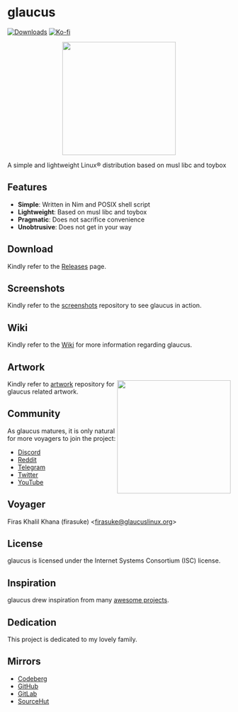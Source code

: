 # glaucus
[![Downloads](
https://img.shields.io/github/downloads/glaucuslinux/glaucus/total.svg)](
https://github.com/glaucuslinux/glaucus/releases)
[![Ko-fi](https://ko-fi.com/img/githubbutton_sm.svg)](
https://ko-fi.com/glaucuslinux)

<p align=center><img
src='https://github.com/glaucuslinux/artwork/raw/main/Andy Cuccaro/Logo/glaucus-logo-white-bg.png'
height=256 width=256></p>

A simple and lightweight Linux® distribution based on musl libc and toybox

## Features
- **Simple**: Written in Nim and POSIX shell script
- **Lightweight**: Based on musl libc and toybox
- **Pragmatic**: Does not sacrifice convenience
- **Unobtrusive**: Does not get in your way

## Download
Kindly refer to the [Releases](https://github.com/glaucuslinux/glaucus/releases)
page.

## Screenshots
Kindly refer to the [screenshots](https://github.com/glaucuslinux/screenshots)
repository to see glaucus in action.

## Wiki
Kindly refer to the [Wiki](https://wiki.glaucuslinux.org/) for more information
regarding glaucus.

## Artwork
<img
src='https://github.com/glaucuslinux/artwork/raw/main/Andy Cuccaro/Sketches/Tux-Puffy-glaucus.jpg'
align=right height=256 width=256>

Kindly refer to [artwork](https://github.com/glaucuslinux/artwork) repository
for glaucus related artwork.

## Community
As glaucus matures, it is only natural for more voyagers to join the project:

- [Discord](https://discord.gg/nDKNmNc)
- [Reddit](https://www.reddit.com/r/glaucus)
- [Telegram](https://t.me/glaucuslinux)
- [Twitter](https://twitter.com/glaucuslinux)
- [YouTube](https://www.youtube.com/@glaucuslinux)

## Voyager
Firas Khalil Khana (firasuke) <[firasuke@glaucuslinux.org](
mailto:firasuke@glaucuslinux.org)>

## License
glaucus is licensed under the Internet Systems Consortium (ISC) license.

## Inspiration
glaucus drew inspiration from many [awesome projects](
https://github.com/firasuke/awesome).

## Dedication
This project is dedicated to my lovely family.

## Mirrors
- [Codeberg](https://codeberg.org/glaucuslinux/glaucus)
- [GitHub](https://github.com/glaucuslinux/glaucus)
- [GitLab](https://gitlab.com/glaucuslinux/glaucus)
- [SourceHut](https://git.sr.ht/~glaucuslinux/glaucus)
